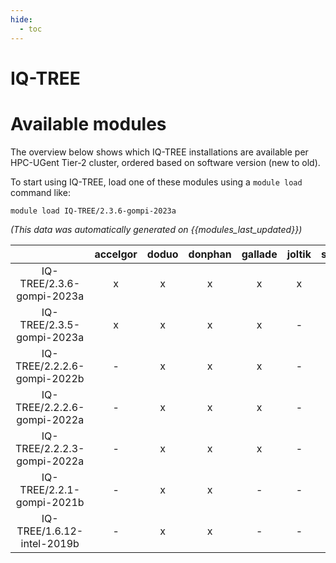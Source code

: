 ```yaml
---
hide:
  - toc
---
```


IQ-TREE
=======

# Available modules


The overview below shows which IQ-TREE installations are available per HPC-UGent Tier-2 cluster, ordered based on software version (new to old).

To start using IQ-TREE, load one of these modules using a `module load` command like:

```shell
module load IQ-TREE/2.3.6-gompi-2023a
```

*(This data was automatically generated on {{modules_last_updated}})*  

| |accelgor|doduo|donphan|gallade|joltik|shinx|
| :---: | :---: | :---: | :---: | :---: | :---: | :---: |
|IQ-TREE/2.3.6-gompi-2023a|x|x|x|x|x|x|
|IQ-TREE/2.3.5-gompi-2023a|x|x|x|x|-|x|
|IQ-TREE/2.2.2.6-gompi-2022b|-|x|x|x|-|-|
|IQ-TREE/2.2.2.6-gompi-2022a|-|x|x|x|-|-|
|IQ-TREE/2.2.2.3-gompi-2022a|-|x|x|x|-|-|
|IQ-TREE/2.2.1-gompi-2021b|-|x|x|-|-|-|
|IQ-TREE/1.6.12-intel-2019b|-|x|x|-|-|-|
